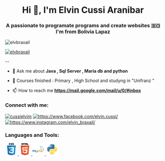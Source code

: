 
<h1 align="center">Hi 👋, I'm Elvin Cussi Aranibar</h1>
<h3 align="center">A passionate to programate programs and create websites 🇧🇴 I'm from Bolivia Lapaz </h3>

<p align="left"> <img src="https://komarev.com/ghpvc/?username=elvbraxail&label=Profile%20views&color=0e75b6&style=flat" alt="elvbraxail" /> </p>

<p align="left"> <a href="https://github.com/ryo-ma/github-profile-trophy"><img src="https://github-profile-trophy.vercel.app/?username=elvbraxail" alt="elvbraxail" /></a> </p>

--
- 💬 Ask me about **Java , Sql Server , Maria db and python**
- 👾 Courses finished : Primary , High School and studyng in "Unifranz "

- 📫 How to reach me **https://mail.google.com/mail/u/0/#inbox**

<h3 align="left">Connect with me:</h3>
<p align="left">
<a href="https://twitter.com/cussielvim" target="blank"><img align="center" src="https://raw.githubusercontent.com/rahuldkjain/github-profile-readme-generator/master/src/images/icons/Social/twitter.svg" alt="cussielvim" height="30" width="40" /></a>
<a href="https://fb.com/https://www.facebook.com/elvin.cussi/" target="blank"><img align="center" src="https://raw.githubusercontent.com/rahuldkjain/github-profile-readme-generator/master/src/images/icons/Social/facebook.svg" alt="https://www.facebook.com/elvin.cussi/" height="30" width="40" /></a>
<a href="https://instagram.com/https://www.instagram.com/elvin_braxail/" target="blank"><img align="center" src="https://raw.githubusercontent.com/rahuldkjain/github-profile-readme-generator/master/src/images/icons/Social/instagram.svg" alt="https://www.instagram.com/elvin_braxail/" height="30" width="40" /></a>
</p>

<h3 align="left">Languages and Tools:</h3>
<p align="left"> <a href="https://www.w3schools.com/css/" target="_blank" rel="noreferrer"> <img src="https://raw.githubusercontent.com/devicons/devicon/master/icons/css3/css3-original-wordmark.svg" alt="css3" width="40" height="40"/> </a> <a href="https://www.w3.org/html/" target="_blank" rel="noreferrer"> <img src="https://raw.githubusercontent.com/devicons/devicon/master/icons/html5/html5-original-wordmark.svg" alt="html5" width="40" height="40"/> </a> <a href="https://www.mysql.com/" target="_blank" rel="noreferrer"> <img src="https://raw.githubusercontent.com/devicons/devicon/master/icons/mysql/mysql-original-wordmark.svg" alt="mysql" width="40" height="40"/> </a> <a href="https://www.python.org" target="_blank" rel="noreferrer"> <img src="https://raw.githubusercontent.com/devicons/devicon/master/icons/python/python-original.svg" alt="python" width="40" height="40"/> </a> </p>
  
  



